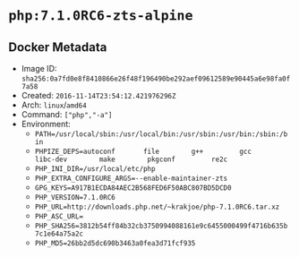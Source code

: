 # `php:7.1.0RC6-zts-alpine`

## Docker Metadata

- Image ID: `sha256:0a7fd0e8f8410866e26f48f196490be292aef09612589e90445a6e98fa0f7a58`
- Created: `2016-11-14T23:54:12.421976296Z`
- Arch: `linux`/`amd64`
- Command: `["php","-a"]`
- Environment:
  - `PATH=/usr/local/sbin:/usr/local/bin:/usr/sbin:/usr/bin:/sbin:/bin`
  - `PHPIZE_DEPS=autoconf 		file 		g++ 		gcc 		libc-dev 		make 		pkgconf 		re2c`
  - `PHP_INI_DIR=/usr/local/etc/php`
  - `PHP_EXTRA_CONFIGURE_ARGS=--enable-maintainer-zts`
  - `GPG_KEYS=A917B1ECDA84AEC2B568FED6F50ABC807BD5DCD0`
  - `PHP_VERSION=7.1.0RC6`
  - `PHP_URL=http://downloads.php.net/~krakjoe/php-7.1.0RC6.tar.xz`
  - `PHP_ASC_URL=`
  - `PHP_SHA256=3812b54ff84b32cb3750994088161e9c6455000499f4716b635b7c1e64a75a2c`
  - `PHP_MD5=26bb2d5dc690b3463a0fea3d71fcf935`
